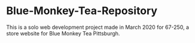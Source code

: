 # Blue-Monkey-Tea-Repository
This is a solo web development project made in March 2020 for 67-250, a store website for Blue Monkey Tea Pittsburgh.
